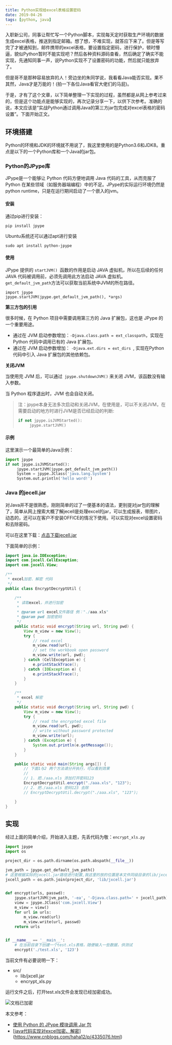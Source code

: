 ```yaml
---
title: Python实现给excel表格设置密码
date: 2019-04-26
tags: [python, java]
---
```


入职新公司，同事让帮忙写一个Python脚本，实现每天定时获取生产环境的数据生成excel表格，推送到指定邮箱。想了想，不难实现，就答应下来了。但是等写完了才被通知到，邮件携带的excel表格，要设置指定密码，进行保护，顿时懵逼，貌似Python暂时不能实现吧？然后各种资料源码查看，然后确定了确实不能实现，先通知同事一声，说Python实现不了设置密码的功能，然后就只能放弃了。

但是哥不是那种容易放弃的人！旁边坐的朱同学说，我看看Java能否实现。果不其然，Java才是万能的！(拍一下各位Java看官大佬们的马屁)。

于是，才有了这个文章，以下简单整理一下实现的过程，虽然都是从网上参考过来的，但是这个功能点是能够实现的，再次记录分享一下，以供下次参考。准确的说，本文应该是“实战Python通过调用Java的第三方jar包完成对excel表格的密码设置”。下面开始正文。

## 环境搭建

Python的环境和JDK的环境就不用说了，我这里使用的是Python3.6和JDK8。重点是以下的一个Python库和一个Java的jar包。

<!--more-->

### Python的JPype库

JPype是一个能够让 Python 代码方便地调用 Java 代码的工具，从而克服了 Python 在某些领域（如服务器端编程）中的不足。JPype的实际运行环境仍然是python runtime，只是在运行期间启动了一个嵌入的jvm。

#### 安装

通过pip进行安装：

```shell
pip install jpype
```

Ubuntu系统还可以通过apt进行安装

```shell
sudo apt install python-jpype
```

#### 使用

JPype 提供的 `startJVM() `函数的作用是启动 JAVA 虚拟机，所以在后续的任何 JAVA 代码被调用前，必须先调用此方法启动 JAVA 虚拟机。`get_default_jvm_path`方法可以获取当前系统中JVM的所在路径。

```
import jpype
jpype.startJVM(jpype.get_default_jvm_path(), *args)
```

**第三方包的引用**

很多时候，在 Python 项目中需要调用第三方的 Java 扩展包，这也是 JPype 的一个重要用途。

- 通过在 JVM 启动参数增加：`-Djava.class.path = ext_classpath`，实现在 Python 代码中调用已有的 Java 扩展包。
- 通过在 JVM 启动参数增加： `-Djava.ext.dirs = ext_dirs `, 实现在Python 代码中引入 Java 扩展包的其他依赖包。

**关闭JVM**

当使用完 JVM 后，可以通过` jpype.shutdownJVM()` 来关闭 JVM，该函数没有输入参数。

当 Python 程序退出时，JVM 也会自动关闭。

> 注：jpype本身无法多次启动和关闭JVM，在使用是，可以不关闭JVM，在需要启动的地方时进行JVM是否已经启动的判断:
>
> ```python
> if not jpype.isJVMStarted(): 
>      jpype.startJVM()
> ```

#### 示例

这里演示一个最简单的Java示例：

```python
import jpype
if not jpype.isJVMStarted(): 
     jpype.startJVM(jpype.get_default_jvm_path())
     System = jpype.JClass('java.lang.System')
     System.out.println('hello word!')
```

### Java 的jecell.jar

对Java并不是很熟悉，刚刚简单的过了一便基本的语法，更别提对jar包的理解了，简单从网上搜索大概了解jecell是处理excel的jar，可以生成报表，带图片，动态的，还可以在客户不安装OFFICE的情况下使用。可以实现对excel设置密码和去除密码。

可以在这里下载：[点击下载jecell.jar](http://)

下面简单的示例：

```java
import java.io.IOException;
import com.jxcell.CellException;
import com.jxcell.View;

/**
 * excel加密、解密 代码
 */
public class EncryptDecryptUtil {

    /**
     * 读取excel，并进行加密
     * 
     * @param url excel文件路径 例："./aaa.xls"
     * @param pwd 加密密码
     */
    public static void encrypt(String url, String pwd) {
        View m_view = new View();
        try {
            // read excel
            m_view.read(url);
            // set the workbook open password
            m_view.write(url, pwd);
        } catch (CellException e) {
            e.printStackTrace();
        } catch (IOException e) {
            e.printStackTrace();
        }
    }

    /**
     * excel 解密
     */
    public static void decrypt(String url, String pwd) {
        View m_view = new View();
        try {
            // read the encrypted excel file
            m_view.read(url, pwd);
            // write without password protected
            m_view.write(url);
        } catch (Exception e) {
            System.out.println(e.getMessage());
        }
    }

    public static void main(String args[]) {
        // 下面1与2 两个方法请分开执行，可以看到效果
        //
        // 1. 把./aaa.xls 添加打开密码123
        EncryptDecryptUtil.encrypt("./aaa.xls", "123");
        // 2. 把./aaa.xls 密码123 去除
        // EncryptDecryptUtil.decrypt("./aaa.xls", "123");

    }
}

```

## 实现

经过上面的简单介绍，开始进入主题，先丢代码为敬：`encrypt_xls.py`

```python
import jpype
import os

project_dir = os.path.dirname(os.path.abspath(__file__))

jvm_path = jpype.get_default_jvm_path()
# 这里根据实际的jxcell.jar路径进行配置,我这里的放的位置是本文件同级目录的lib/jxcell.jar
jxcell_path = os.path.join(project_dir, 'lib/jxcell.jar')


def encrypt(urls, passwd):
    jpype.startJVM(jvm_path, '-ea', '-Djava.class.path=' + jxcell_path)
    view = jpype.JClass('com.jxcell.View')
    m_view = view()
    for url in urls:
        m_view.read(url)
        m_view.write(url, passwd)
    return urls


if __name__ == '__main__':
    # 在当前目录下创建一个test.xls表格，随便输入一些数据，供测试
    encrypt('./test.xls', '123')
```

当前文件有必要说明一下：

- src/
  - lib/jxcell.jar
  - encrypt_xls.py

运行文件之后，打开test.xls文件会发现已经加密成功。

![文档已加密](https://i.loli.net/2019/04/27/5cc332e6cdc29.png)


本文参考：

- [使用 Python 的 JPype 模块调用 Jar 包](<https://testerhome.com/topics/12394>)
- [[java代码实现对excel加密、解密](https://www.cnblogs.com/haha12/p/4335076.html)](<https://www.cnblogs.com/haha12/p/4335076.html>)
